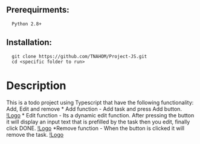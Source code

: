   ## Prerequirments: 
      Python 2.8+
  ## Installation:
      git clone https://github.com/TNAHOM/Project-JS.git
      cd <specific folder to run>

# Description
  This is a todo project using Typescript that have the following functionality: Add, Edit and remove
    * Add function
      - Add task and press Add button.
      [!Logo](public/assets/add.png)
    * Edit function
      - Its a dynamic edit function. After pressing the button it will display an input text that is prefilled by the task then you edit, finally click DONE.
      [!Logo](public/assets/edit.png)
    *Remove function
      - When the button is clicked it will remove the task.
      [!Logo](public/assets/remove.png)
